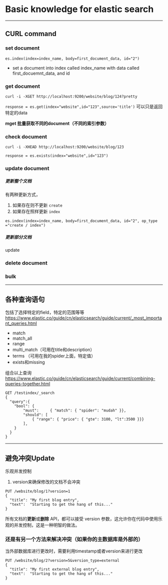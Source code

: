# Basic knowledge for elastic search

---

## CURL command
### set document
`es.index(index=index_name, body=first_document_data, id="2")`
- set a document into index called index_name with data called first_docuemnt_data, and id

### get document
`curl -i -XGET http://localhost:9200/website/blog/124?pretty`

`response = es.get(index="website",id="123",source='title')`
可以只是返回特定的data


**mget 批量获取不同的document（不同的索引参数）**

### check document
`curl -i -XHEAD http://localhost:9200/website/blog/123`

`response = es.exists(index="website",id="123")`

### update document
##### 更新整个文档
有两种更新方式，
1. 如果存在则不更新 `create`
2. 如果存在照样更新 `index`

`es.index(index=index_name, body=first_document_data, id="2", op_type ="create / index")`

##### 更新部分文档
update

### delete document

### bulk

---

## 各种查询语句
包括了选择特定的field，特定的范围等等
https://www.elastic.co/guide/cn/elasticsearch/guide/current/_most_important_queries.html
- match
- match_all
- range
- multi_match（可用在title和description）
- terms （可用在我的spider上面，特定值）
- exists和missing

组合以上查询
https://www.elastic.co/guide/cn/elasticsearch/guide/current/combining-queries-together.html

```
GET /testindex/_search
{
  "query":{
    "bool": {
        "must":     { "match": { "spider": "mudah" }},
        "should": [
            { "range": { "price": { "gte": 3100, "lt":3500 }}}
        ],
    }
  }
}
```

---

## 避免冲突Update
乐观并发控制
1. version来确保修改的文档不会冲突

```
PUT /website/blog/1?version=1 
{
  "title": "My first blog entry",
  "text":  "Starting to get the hang of this..."
}
```

所有文档的**更新**或**删除** API，都可以接受 version 参数，这允许你在代码中使用乐观的并发控制，这是一种明智的做法。

### 还是有另一个方法来解决冲突（如果你的主数据库是外部的）
当外部数据库进行更改时，需要利用timestamp或者version来进行更改
```
PUT /website/blog/2?version=5&version_type=external
{
  "title": "My first external blog entry",
  "text":  "Starting to get the hang of this..."
}
```